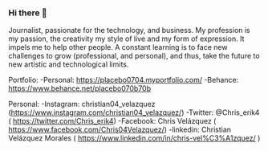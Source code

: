 ### Hi there 👋

Journalist, passionate for the technology, and business. My profession is my passion, the creativity my style of live and my form of expression. It impels me to help other people. A constant learning is to face new challenges to grow (professional, and personal), and thus, take the future to new artistic and technological limits.

Portfolio: 
-Personal: https://placebo0704.myportfolio.com/
-Behance: https://www.behance.net/placebo070b70b

Personal:
-Instagram: christian04_velazquez (https://www.instagram.com/christian04_velazquez/)
-Twitter: @Chris_erik4 ( https://twitter.com/Chris_erik4)
-Facebook: Chris Velázquez ( https://www.facebook.com/Chris04Velazquez/)
-linkedin: Christian Velázquez Morales ( https://www.linkedin.com/in/chris-vel%C3%A1zquez/ )


